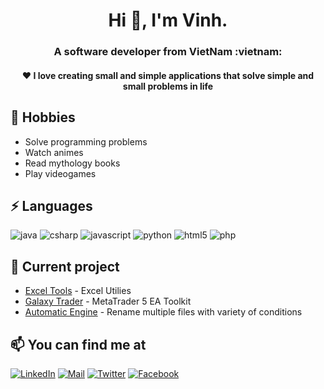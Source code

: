 <h1 align="center">Hi 👋, I'm Vinh. </h1>
<h3 align="center">A software developer from VietNam :vietnam:</h3>

<h4 align="center">❤ I love creating small and simple applications that solve simple and small problems in life<h4>

## 🤖 Hobbies
- Solve programming problems
- Watch animes
- Read mythology books
- Play videogames

## ⚡ Languages
![java][java-shield]
![csharp][csharp-shield]
![javascript][javascript-shield]
![python][python-shield]
![html5][html5-shield]
![php][php-shield]

## 🚀 Current project
- [Excel Tools](https://github.com/phamngocvinh/excel-tools) - Excel Utilies
- [Galaxy Trader](https://github.com/phamngocvinh/galaxy-trader) - MetaTrader 5 EA Toolkit
- [Automatic Engine](https://github.com/phamngocvinh/automatic-engine) - Rename multiple files with variety of conditions 

## 📫 You can find me at
[![LinkedIn][linkedin-shield]][linkedin-url]
[![Mail][mail-shield]][mail-url]
[![Twitter][twitter-shield]][twitter-url]
[![Facebook][facebook-shield]][facebook-url]

[linkedin-shield]: https://img.shields.io/badge/LinkedIn-0077B5?style=for-the-badge&logo=linkedin&logoColor=white
[linkedin-url]: https://www.linkedin.com/in/phamngocvinh932
[twitter-shield]: https://img.shields.io/badge/Twitter-1DA1F2?style=for-the-badge&logo=twitter&logoColor=white
[twitter-url]: https://twitter.com/phamngocvinh932
[facebook-shield]: https://img.shields.io/badge/Facebook-1877F2?style=for-the-badge&logo=facebook&logoColor=white
[facebook-url]: https://www.facebook.com/phamngocvinh932
[mail-shield]: https://img.shields.io/badge/Gmail-white?style=for-the-badge&logo=gmail
[mail-url]: mailto:phamngocvinh@live.com

[java-shield]: https://img.shields.io/badge/Java-ED8B00?style=for-the-badge&logo=java&logoColor=white
[csharp-shield]: https://img.shields.io/badge/C%23-239120?style=for-the-badge&logo=c-sharp&logoColor=white
[javascript-shield]: https://img.shields.io/badge/JavaScript-323330?style=for-the-badge&logo=javascript&logoColor=F7DF1E
[python-shield]: https://img.shields.io/badge/Python-3776AB?style=for-the-badge&logo=python&logoColor=white
[html5-shield]: https://img.shields.io/badge/HTML5-E34F26?style=for-the-badge&logo=html5&logoColor=white
[php-shield]: https://img.shields.io/badge/PHP-777BB4?style=for-the-badge&logo=php&logoColor=white
